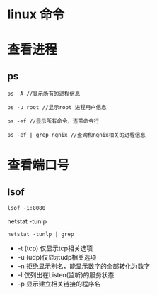 # linux 命令



# 查看进程

## ps



```
ps -A //显示所有的进程信息

ps -u root //显示root 进程用户信息

ps -ef //显示所有命令，连带命令行
```



```
ps -ef | grep ngnix //查询和ngnix相关的进程信息

```



# 查看端口号

## lsof

```
lsof -i:8080
```



netstat -tunlp

```
netstat -tunlp | grep 
```

- -t (tcp) 仅显示tcp相关选项
- -u (udp)仅显示udp相关选项
- -n 拒绝显示别名，能显示数字的全部转化为数字
- -l 仅列出在Listen(监听)的服务状态
- -p 显示建立相关链接的程序名

 